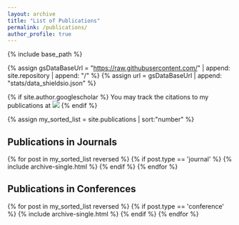 ```yaml
---
layout: archive
title: "List of Publications"
permalink: /publications/
author_profile: true
---
```


{% include base_path %}

{% assign gsDataBaseUrl = "https://raw.githubusercontent.com/" | append: site.repository | append: "/" %} 
{% assign url = gsDataBaseUrl | append: "stats/data_shieldsio.json" %}

{% if site.author.googlescholar %}
  You may track the citations to my publications at <a href='https://scholar.google.com/citations?user=QIi3y4wAAAAJ&hl=en'><img src="https://img.shields.io/endpoint?url={{ url | url_encode }}&logo=Google%20Scholar&labelColor=f6f6f6&color=9cf&style=flat&label=Google Scholar"></a>
{% endif %}

{% assign my_sorted_list = site.publications | sort:"number" %}

Publications in Journals
------

{% for post in my_sorted_list reversed %}
  {% if post.type == 'journal' %}
    {% include archive-single.html %}
  {% endif %}
{% endfor %}

Publications in Conferences
------

{% for post in my_sorted_list reversed %}
  {% if post.type == 'conference' %}
    {% include archive-single.html %}
  {% endif %}
{% endfor %}